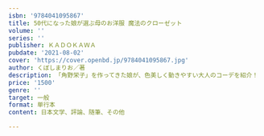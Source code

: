 ```yaml
---
isbn: '9784041095867'
title: 50代になった娘が選ぶ母のお洋服 魔法のクローゼット
volume: ''
series: ''
publisher: ＫＡＤＯＫＡＷＡ
pubdate: '2021-08-02'
cover: 'https://cover.openbd.jp/9784041095867.jpg'
author: くぼしまりお／著
description: 「角野栄子」を作ってきた娘が、色美しく動きやすい大人のコーデを紹介！
price: '1500'
genre: ''
target: 一般
format: 単行本
content: 日本文学、評論、随筆、その他

---
```

